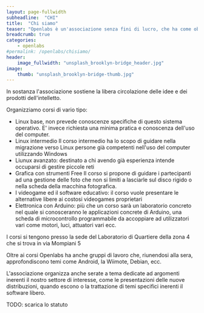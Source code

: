 ```yaml
---
layout: page-fullwidth
subheadline:  "CHI"
title:  "Chi siamo"
teaser: "Openlabs è un'associazione senza fini di lucro, che ha come obiettivo il facilitare e sostenere la diffusione di Linux e di tutto il software libero, senza trascurare il campo del Creative Commons."
breadcrumb: true
categories:
    - openlabs
#permalink: /openlabs/chisiamo/
header:
    image_fullwidth: "unsplash_brooklyn-bridge_header.jpg"
image:
    thumb: "unsplash_brooklyn-bridge-thumb.jpg"
---
```


In sostanza l'associazione sostiene la libera circolazione delle idee e dei prodotti dell'intelletto.

Organizziamo corsi di vario tipo:

* Linux base, non prevede conoscenze specifiche di questo sistema operativo. E' invece richiesta una minima pratica e conoscenza dell'uso del computer.
* Linux intermedio Il corso intermedio ha lo scopo di guidare nella migrazione verso Linux persone già competenti nell'uso del computer utilizzando Windows
* Liunux avanzato: destinato a chi avendo già esperienza intende occuparsi di gestire piccole reti
* Grafica con strumenti Free Il corso si propone di guidare i partecipanti ad una gestione delle foto che non si limiti a lasciarle sul disco rigido o nella scheda della macchina fotografica.
* I videogame ed il software educativo: il corso vuole presentare le alternative libere ai costosi videogames proprietari
* Elettronica con Arduino: più che un corso sarà un laboratorio concreto nel quale si conosceranno le applicazioni concrete di Arduino, una scheda di microcontrollo programmabile da accoppiare ad utilizzatori vari come motori, luci, attuatori vari ecc.

I corsi si tengono presso la sede del Laboratorio di Quartiere della zona 4 che si trova in via Mompiani 5

Oltre ai corsi Openlabs ha anche gruppi di lavoro che, riunendosi alla sera, approfondiscono temi come Android, la Wiimote, Debian, ecc.

L'associazione organizza anche serate a tema dedicate ad argomenti inerenti il nostro settore di interesse, come le presentazioni delle nuove distribuzioni, quando escono o la trattazione di temi specifici inerenti il software libero.


TODO: scarica lo statuto
